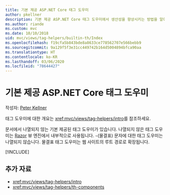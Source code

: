 ```yaml
---
title: 기본 제공 ASP.NET Core 태그 도우미
author: pkellner
description: 기본 제공 ASP.NET Core 태그 도우미에서 생산성을 향상시키는 방법을 알아봅니다.
ms.author: riande
ms.custom: mvc
ms.date: 10/10/2018
uid: mvc/views/tag-helpers/builtin-th/Index
ms.openlocfilehash: f19cfa5b843bde8a8633ce778562707e566bebb9
ms.sourcegitcommit: 9a129f5f3e31cc449742b164d5004894bfca90aa
ms.translationtype: HT
ms.contentlocale: ko-KR
ms.lasthandoff: 03/06/2020
ms.locfileid: "78644427"
---
```

# <a name="aspnet-core-built-in-tag-helpers"></a>기본 제공 ASP.NET Core 태그 도우미

작성자: [Peter Kellner](https://peterkellner.net)

태그 도우미에 대한 개요는 <xref:mvc/views/tag-helpers/intro>를 참조하세요.

문서에서 나열되지 않는 기본 제공된 태그 도우미가 있습니다. 나열되지 않은 태그 도우미는 [Razor](xref:mvc/views/razor) 뷰 엔진에서 내부적으로 사용됩니다. `~`(물결표) 문자에 대한 태그 도우미는 나열되지 않습니다. 물결표 태그 도우미는 웹 사이트의 루트 경로로 확장됩니다.

[!INCLUDE[](~/includes/built-in-TH.md)]

## <a name="additional-resources"></a>추가 자료

* <xref:mvc/views/tag-helpers/intro>
* <xref:mvc/views/tag-helpers/th-components>
